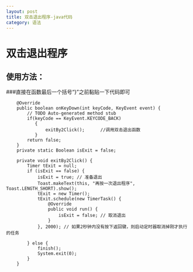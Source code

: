 ```yaml
---
layout: post
title: 双击退出程序-java代码
category: 语法
---
```

双击退出程序
========

使用方法：
--------

###直接在函数最后一个括号“}”之前黏贴一下代码即可

		@Override
		public boolean onKeyDown(int keyCode, KeyEvent event) {
		    // TODO Auto-generated method stub
		    if(keyCode == KeyEvent.KEYCODE_BACK)
		       {  
		           exitBy2Click();      //调用双击退出函数
		       }
		    return false;
		}
		private static Boolean isExit = false;
		     
		private void exitBy2Click() {
		    Timer tExit = null;
		    if (isExit == false) {
		        isExit = true; // 准备退出
		        Toast.makeText(this, "再按一次退出程序", Toast.LENGTH_SHORT).show();
		        tExit = new Timer();
		        tExit.schedule(new TimerTask() {
		            @Override
		            public void run() {
		                isExit = false; // 取消退出
		            }
		        }, 2000); // 如果2秒钟内没有按下返回键，则启动定时器取消掉刚才执行的任务
		     
		    } else {
		        finish();
		        System.exit(0);
		    }
		}